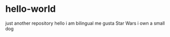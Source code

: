 # hello-world
just another repository 
hello i am bilingual 
me gusta Star Wars 
i own a small dog 
